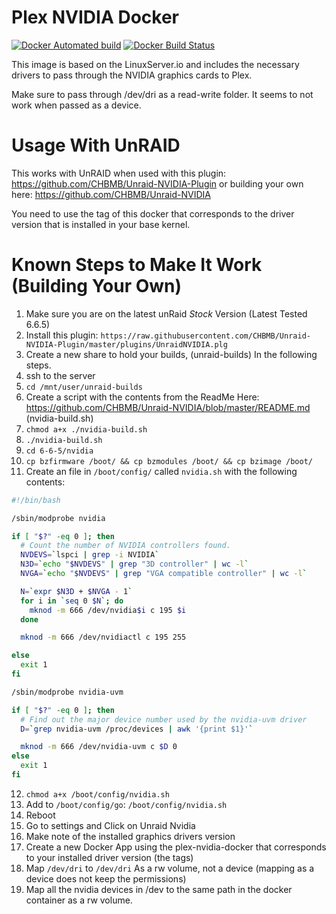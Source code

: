 # Plex NVIDIA Docker

[![Docker Automated build](https://img.shields.io/docker/automated/bassrock/plex-nvidia-docker.svg)](https://hub.docker.com/r/bassrock/plex-nvidia-docker)
[![Docker Build Status](https://img.shields.io/docker/build/bassrock/plex-nvidia-docker.svg)](https://hub.docker.com/r/bassrock/plex-nvidia-docker/)

This image is based on the LinuxServer.io and includes the necessary drivers to pass through the NVIDIA graphics cards to Plex.

Make sure to pass through /dev/dri as a read-write folder. It seems to not work when passed as a device.

# Usage With UnRAID

This works with UnRAID when used with this plugin: https://github.com/CHBMB/Unraid-NVIDIA-Plugin or building your own here: https://github.com/CHBMB/Unraid-NVIDIA

You need to use the tag of this docker that corresponds to the driver version that is installed in your base kernel.

# Known Steps to Make It Work (Building Your Own)
1. Make sure you are on the latest unRaid *Stock* Version (Latest Tested 6.6.5)
2. Install this plugin: `https://raw.githubusercontent.com/CHBMB/Unraid-NVIDIA-Plugin/master/plugins/UnraidNVIDIA.plg`
3. Create a new share to hold your builds, (unraid-builds) In the following steps.
4. ssh to the server 
5. `cd /mnt/user/unraid-builds`
6. Create a script with the contents from the ReadMe Here: https://github.com/CHBMB/Unraid-NVIDIA/blob/master/README.md (nvidia-build.sh)
7. `chmod a+x ./nvidia-build.sh`
8. `./nvidia-build.sh`
9. `cd 6-6-5/nvidia`
10. `cp bzfirmware /boot/ && cp bzmodules /boot/ && cp bzimage /boot/`
11. Create an file in `/boot/config/` called `nvidia.sh` with the following contents:

```bash
#!/bin/bash

/sbin/modprobe nvidia

if [ "$?" -eq 0 ]; then
  # Count the number of NVIDIA controllers found.
  NVDEVS=`lspci | grep -i NVIDIA`
  N3D=`echo "$NVDEVS" | grep "3D controller" | wc -l`
  NVGA=`echo "$NVDEVS" | grep "VGA compatible controller" | wc -l`

  N=`expr $N3D + $NVGA - 1`
  for i in `seq 0 $N`; do
    mknod -m 666 /dev/nvidia$i c 195 $i
  done

  mknod -m 666 /dev/nvidiactl c 195 255

else
  exit 1
fi

/sbin/modprobe nvidia-uvm

if [ "$?" -eq 0 ]; then
  # Find out the major device number used by the nvidia-uvm driver
  D=`grep nvidia-uvm /proc/devices | awk '{print $1}'`

  mknod -m 666 /dev/nvidia-uvm c $D 0
else
  exit 1
fi
```
12. `chmod a+x /boot/config/nvidia.sh`
13. Add to `/boot/config/go`: `/boot/config/nvidia.sh`
14. Reboot
15. Go to settings and Click on Unraid Nvidia
16. Make note of the installed graphics drivers version
17. Create a new Docker App using the plex-nvidia-docker that corresponds to your installed driver version (the tags)
18. Map `/dev/dri` to `/dev/dri` As a rw volume, not a device (mapping as a device does not keep the permissions)
19. Map all the nvidia devices in /dev to the same path in the docker container as a rw volume.